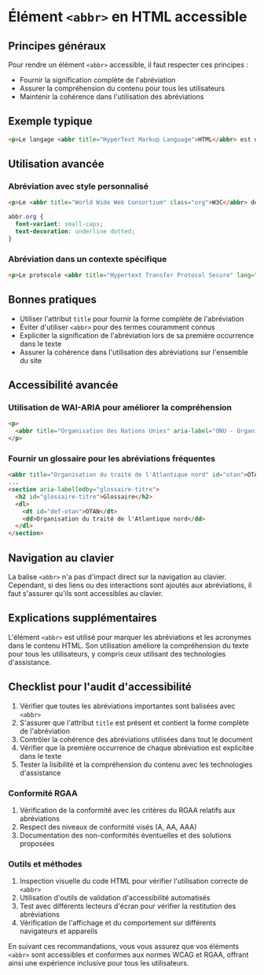 # Élément `<abbr>` en HTML accessible

## Principes généraux

Pour rendre un élément `<abbr>` accessible, il faut respecter ces principes :

- Fournir la signification complète de l'abréviation
- Assurer la compréhension du contenu pour tous les utilisateurs
- Maintenir la cohérence dans l'utilisation des abréviations

## Exemple typique

```html
<p>Le langage <abbr title="HyperText Markup Language">HTML</abbr> est utilisé pour structurer le contenu web.</p>
```

## Utilisation avancée

### Abréviation avec style personnalisé

```html
<p>Le <abbr title="World Wide Web Consortium" class="org">W3C</abbr> développe des standards web.</p>
```

```css
abbr.org {
  font-variant: small-caps;
  text-decoration: underline dotted;
}
```

### Abréviation dans un contexte spécifique

```html
<p>Le protocole <abbr title="Hypertext Transfer Protocol Secure" lang="en">HTTPS</abbr> sécurise les communications web.</p>
```

## Bonnes pratiques

- Utiliser l'attribut `title` pour fournir la forme complète de l'abréviation
- Éviter d'utiliser `<abbr>` pour des termes couramment connus
- Expliciter la signification de l'abréviation lors de sa première occurrence dans le texte
- Assurer la cohérence dans l'utilisation des abréviations sur l'ensemble du site

## Accessibilité avancée

### Utilisation de WAI-ARIA pour améliorer la compréhension

```html
<p>
  <abbr title="Organisation des Nations Unies" aria-label="ONU - Organisation des Nations Unies">ONU</abbr>
</p>
```

### Fournir un glossaire pour les abréviations fréquentes

```html
<abbr title="Organisation du traité de l'Atlantique nord" id="otan">OTAN</abbr>
...
<section aria-labelledby="glossaire-titre">
  <h2 id="glossaire-titre">Glossaire</h2>
  <dl>
    <dt id="def-otan">OTAN</dt>
    <dd>Organisation du traité de l'Atlantique nord</dd>
  </dl>
</section>
```

## Navigation au clavier

La balise `<abbr>` n'a pas d'impact direct sur la navigation au clavier. Cependant, si des liens ou des interactions sont ajoutés aux abréviations, il faut s'assurer qu'ils sont accessibles au clavier.

## Explications supplémentaires

L'élément `<abbr>` est utilisé pour marquer les abréviations et les acronymes dans le contenu HTML. Son utilisation améliore la compréhension du texte pour tous les utilisateurs, y compris ceux utilisant des technologies d'assistance.

## Checklist pour l'audit d'accessibilité

1. Vérifier que toutes les abréviations importantes sont balisées avec `<abbr>`
2. S'assurer que l'attribut `title` est présent et contient la forme complète de l'abréviation
3. Contrôler la cohérence des abréviations utilisées dans tout le document
4. Vérifier que la première occurrence de chaque abréviation est explicitée dans le texte
5. Tester la lisibilité et la compréhension du contenu avec les technologies d'assistance

### Conformité RGAA

1. Vérification de la conformité avec les critères du RGAA relatifs aux abréviations
2. Respect des niveaux de conformité visés (A, AA, AAA)
3. Documentation des non-conformités éventuelles et des solutions proposées

### Outils et méthodes

1. Inspection visuelle du code HTML pour vérifier l'utilisation correcte de `<abbr>`
2. Utilisation d'outils de validation d'accessibilité automatisés
3. Test avec différents lecteurs d'écran pour vérifier la restitution des abréviations
4. Vérification de l'affichage et du comportement sur différents navigateurs et appareils

En suivant ces recommandations, vous vous assurez que vos éléments `<abbr>` sont accessibles et conformes aux normes WCAG et RGAA, offrant ainsi une expérience inclusive pour tous les utilisateurs.
